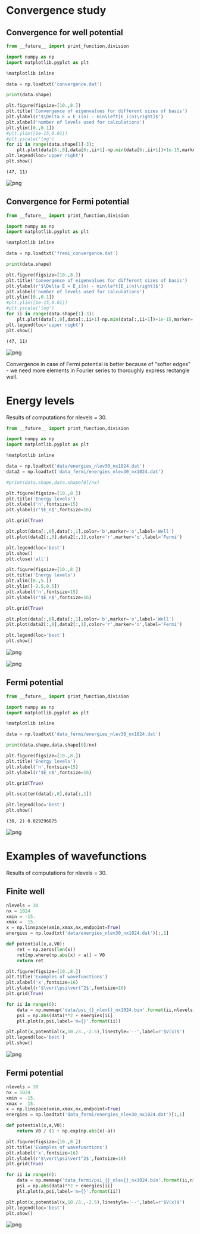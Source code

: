 
# Convergence study

## Convergence for well potential


```python
from __future__ import print_function,division

import numpy as np
import matplotlib.pyplot as plt

%matplotlib inline

data = np.loadtxt('convergence.dat')

print(data.shape)

plt.figure(figsize=[10.,8.])
plt.title('Convergence of eigenvalues for different sizes of basis')
plt.ylabel(r'$\Delta E = E_i(n) - min\left[E_i(n)\right]$')
plt.xlabel('number of levels used for calculations')
plt.ylim([0.,0.1])
#plt.ylim([1e-15,0.01])
#plt.yscale('log')
for ii in range(data.shape[1]-3):
    plt.plot(data[6:,0],data[6:,ii+1]-np.min(data[6:,ii+1])+1e-15,marker='o',label='i={}'.format(ii))
plt.legend(loc='upper right')
plt.show()
```

    (47, 11)



![png](output_2_1.png)


## Convergence for Fermi potential


```python
from __future__ import print_function,division

import numpy as np
import matplotlib.pyplot as plt

%matplotlib inline

data = np.loadtxt('fremi_convergence.dat')

print(data.shape)

plt.figure(figsize=[10.,8.])
plt.title('Convergence of eigenvalues for different sizes of basis')
plt.ylabel(r'$\Delta E = E_i(n) - min\left[E_i(n)\right]$')
plt.xlabel('number of levels used for calculations')
plt.ylim([0.,0.1])
#plt.ylim([1e-15,0.01])
#plt.yscale('log')
for ii in range(data.shape[1]-3):
    plt.plot(data[:,0],data[:,ii+1]-np.min(data[:,ii+1])+1e-15,marker='o',label='i={}'.format(ii))
plt.legend(loc='upper right')
plt.show()
```

    (47, 11)



![png](output_4_1.png)


Convergence in case of Fermi potential is better because of "softer edges" - we need more elements in Fourier series to thoroughly express rectangle well.

# Energy levels

Results of computations for nlevels = 30.


```python
from __future__ import print_function,division

import numpy as np
import matplotlib.pyplot as plt

%matplotlib inline

data = np.loadtxt('data/energies_nlev30_nx1024.dat')
data2 = np.loadtxt('data_fermi/energies_nlev30_nx1024.dat')

#print(data.shape,data.shape[0]/nx)

plt.figure(figsize=[10.,8.])
plt.title('Energy levels')
plt.xlabel('n',fontsize=15)
plt.ylabel(r'$E_n$',fontsize=16)

plt.grid(True)

plt.plot(data[:,0],data[:,1],color='b',marker='o',label='Well')
plt.plot(data2[:,0],data2[:,1],color='r',marker='o',label='Fermi')

plt.legend(loc='best')
plt.show()
plt.close('all')

plt.figure(figsize=[10.,8.])
plt.title('Energy levels')
plt.xlim([0.,5.])
plt.ylim([-2.5,0.5])
plt.xlabel('n',fontsize=15)
plt.ylabel(r'$E_n$',fontsize=16)

plt.grid(True)

plt.plot(data[:,0],data[:,1],color='b',marker='o',label='Well')
plt.plot(data2[:,0],data2[:,1],color='r',marker='o',label='Fermi')

plt.legend(loc='best')
plt.show()
```


![png](output_8_0.png)



![png](output_8_1.png)


## Fermi potential


```python
from __future__ import print_function,division

import numpy as np
import matplotlib.pyplot as plt

%matplotlib inline

data = np.loadtxt('data_fermi/energies_nlev30_nx1024.dat')

print(data.shape,data.shape[0]/nx)

plt.figure(figsize=[10.,8.])
plt.title('Energy levels')
plt.xlabel('n',fontsize=15)
plt.ylabel(r'$E_n$',fontsize=16)

plt.grid(True)

plt.scatter(data[:,0],data[:,1])

plt.legend(loc='best')
plt.show()
```

    (30, 2) 0.029296875



![png](output_10_1.png)


# Examples of wavefunctions

Results of computations for nlevels = 30.

## Finite well


```python
nlevels = 30
nx = 1024
xmin = -15.
xmax =  15.
x = np.linspace(xmin,xmax,nx,endpoint=True)
energies = np.loadtxt('data/energies_nlev30_nx1024.dat')[:,1]

def potential(x,a,V0):
    ret = np.zeros(len(x))
    ret[np.where(np.abs(x) < a)] = V0
    return ret

plt.figure(figsize=[10.,8.])
plt.title('Examples of wavefunctions')
plt.xlabel('x',fontsize=16)
plt.ylabel(r'$\vert\psi\vert^2$',fontsize=16)
plt.grid(True)

for ii in range(6):
    data = np.memmap('data/psi_{}_nlev{}_nx1024.bin'.format(ii,nlevels),dtype=np.complex128)
    psi = np.abs(data)**2 + energies[ii]
    plt.plot(x,psi,label='n={}'.format(ii))

plt.plot(x,potential(x,10./3.,-2.5),linestyle='--',label=r'$V(x)$')
plt.legend(loc='best')
plt.show()
```


![png](output_14_0.png)


## Fermi potential


```python
nlevels = 30
nx = 1024
xmin = -15.
xmax =  15.
x = np.linspace(xmin,xmax,nx,endpoint=True)
energies = np.loadtxt('data_fermi/energies_nlev30_nx1024.dat')[:,1]

def potential(x,a,V0):
    return V0 / (1 + np.exp(np.abs(x)-a))

plt.figure(figsize=[10.,8.])
plt.title('Examples of wavefunctions')
plt.xlabel('x',fontsize=16)
plt.ylabel(r'$\vert\psi\vert^2$',fontsize=16)
plt.grid(True)

for ii in range(6):
    data = np.memmap('data_fermi/psi_{}_nlev{}_nx1024.bin'.format(ii,nlevels),dtype=np.complex128)
    psi = np.abs(data)**2 + energies[ii]
    plt.plot(x,psi,label='n={}'.format(ii))

plt.plot(x,potential(x,10./3.,-2.5),linestyle='--',label=r'$V(x)$')
plt.legend(loc='best')
plt.show()
```


![png](output_16_0.png)



```python

```
